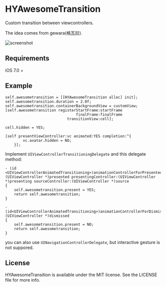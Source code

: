 # HYAwesomeTransition

Custom transition between viewcontrollers.

The idea comes from gewara(格瓦拉).

![screenshot](screenshot/screenshot.git)

## Requirements

iOS 7.0 +



## Example

``` 
self.awesometransition = [[HYAwesomeTransition alloc] init];
self.awesometransition.duration = 2.0f;
self.awesometransition.containerBackgroundView = customView;
[self.awesometransition registerStartFrame:startFrame
                                finalFrame:finalFrame
                            transitionView:cell];

cell.hidden = YES;

[self presentViewController:vc animated:YES completion:^{
        vc.avatar.hidden = NO;
    }];
```

Implement `UIViewControllerTransitioningDelegate` and this delegate method:

``` 
- (id <UIViewControllerAnimatedTransitioning>)animationControllerForPresentedController:(UIViewController *)presented presentingController:(UIViewController *)presenting sourceController:(UIViewController *)source
{
    self.awesometransition.present = YES;
    return self.awesometransition;
}

- (id<UIViewControllerAnimatedTransitioning>)animationControllerForDismissedController:(UIViewController *)dismissed
{
    self.awesometransition.present = NO;
    return self.awesometransition;
}
```

you can also use `UINavigationControllerDelegate`, but interactive gesture is not suppored.

## License

HYAwesomeTransition is available under the MIT license. See the LICENSE file for more info.